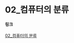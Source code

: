 # 02_컴퓨터의 분류

#### 링크
[02_컴퓨터의 분류](**https://velog.io/@ka09068/01%EC%BB%B4%ED%93%A8%ED%84%B0-%EC%8B%9C%EC%8A%A4%ED%85%9C%EC%9D%98-%EA%B5%AC%EC%84%B1%EC%9A%94%EC%86%8C**)
